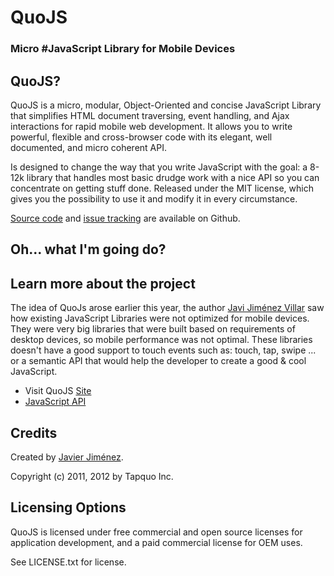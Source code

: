 # QuoJS
### Micro #JavaScript Library for Mobile Devices

## QuoJS?
QuoJS is a micro, modular, Object-Oriented and concise JavaScript Library that simplifies HTML document traversing, event handling, and Ajax interactions for rapid mobile web development. It allows you to write powerful, flexible and cross-browser code with its elegant, well documented, and micro coherent API.

Is designed to change the way that you write JavaScript with the goal: a 8-12k library that handles most basic drudge work with a nice API so you can concentrate on getting stuff done.
Released under the MIT license, which gives you the possibility to use it and modify it in every circumstance.

[Source code](https://github.com/soyjavi/QuoJS) and [issue tracking](https://github.com/soyjavi/QuoJS/issues) are available on Github.

## Oh... what I'm going do?


## Learn more about the project
The idea of QuoJs arose earlier this year, the author [Javi Jiménez Villar](http://twitter.com/soyjavi) saw how existing JavaScript Libraries were not optimized for mobile devices. They were very big libraries that were built based on requirements of desktop devices, so mobile performance was not optimal.
These libraries doesn't have a good support to touch events such as: touch, tap, swipe ... or a semantic API that would help the developer to create a good & cool JavaScript.

- Visit QuoJS [Site](http://quojs.tapquo.com/)
- [JavaScript API](http://quojs.tapquo.com/api/)

## Credits
Created by [Javier Jiménez](http://twitter.com/soyjavi).

Copyright (c) 2011, 2012 by Tapquo Inc.

## Licensing Options
QuoJS is licensed under free commercial and open source licenses for
application development, and a paid commercial license for OEM uses.

See LICENSE.txt for license.